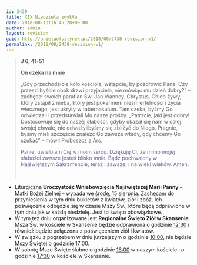 ```yaml
---
id: 2439
title: XIX Niedziela zwykła
date: 2018-08-13T16:45:28+00:00
author: admin
layout: revision
guid: http://anielaolsztynek.pl/2018/08/2438-revision-v1/
permalink: /2018/08/2438-revision-v1/
---
```

> **J 6, 41-51**
> 
> **On czeka na mnie**
> 
> &#8222;Gdy przechodzicie koło kościoła, wstąpcie, by pozdrowić Pana. Czy przeszlibyście obok drzwi przyjaciela, nie mówiąc mu dzień dobry?&#8221; &#8211; zachęcał swoich parafian Św. Jan Vianney. Chrystus, Chleb żywy, który zstąpił z nieba, który jest pokarmem nieśmiertelności i życia wiecznego, jest ukryty w tabernakulum. Tam czeka, byśmy Go odwiedzali i przedstawiali Mu nasze prośby. &#8222;Patrzcie, jaki jest dobry! Dostosowuje się do naszej słabości. gdyby ukazał się nam w całej swojej chwale, nie odważylibyśmy się zbliżyć do Niego. Pragnie, byśmy mieli szczęście znaleźć Go zawsze wtedy, gdy chcemy Go szukać&#8221; &#8211; mówił Proboszcz z Ars.
> 
> <span style="color: #666699;">Panie, uwielbiam Cię w moim sercu. Dziękuję Ci, że mimo mojej słabości zawsze jesteś blisko mnie. Bądź pochwalony w Najświętszym Sakramencie, teraz i zawsze, i na wieki wieków. Amen.</span>
> 
> &nbsp;

  * Liturgiczna **Uroczystość Wniebowzięcia Najświętszej Marii Panny** – Matki Bożej Zielnej – wypada we <span style="text-decoration: underline;">środę, 15 sierpnia</span>. Zachęcam do przyniesienia w tym dniu bukietów z kwiatów, ziół i zbóż. Ich poświęcenie odbędzie się w czasie Mszy Św., które będą odprawione w tym dniu jak w każdą niedzielę. Jest to święto obowiązkowe.
  * W tym też dniu organizowane jest **Regionalne Święto Ziół w Skansenie**. Msza Św. w kościele w Skansenie będzie odprawiona o godzinie <span style="text-decoration: underline;">12:30</span> i również będzie połączona z poświęceniem ziół i kwiatów.
  * W związku z pogrzebem w dniu jutrzejszym o godzinie <u>10:00</u>, nie będzie Mszy Świętej o godzinie 17:00.
  * W sobotę Msze Święte ślubne o godzinie <span style="text-decoration: underline;">16:00</span> w naszym kościele i o godzinie <span style="text-decoration: underline;">17:30</span> w kościele w Skansenie.